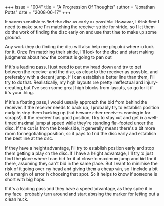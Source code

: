 +++
issue = "004"
title = "A Progression Of Thoughts"
author = "Jonathan Potts"
date = "2008-06-17"
+++

It seems sensible to find the disc as early as possible. However, I think
first I need to make sure I'm matching the receiver stride for stride, so I
let them do the work of finding the disc early on and use that time to make up
some ground.  
  
Any work they do finding the disc will also help me pinpoint where to look for
it. Once I'm matching their stride, I'll look for the disc and start making
judgments about how the contest is going to pan out  
  
If it's a leading pass, I just need to put my head down and try to get between
the receiver and the disc, as close to the receiver as possible, and
preferably with a decent jump. If I can establish a better line than them,
I'll try to do that. Realistically, my high layouts are pretty ineffectual and
injury-creating, but I've seen some great high blocks from layouts, so go for
it if it's your thing.  
  
If it's a floating pass, I would usually approach the bid from behind the
receiver. If the receiver needs to back up, I probably try to establish
position early to stop them backing up (but beware other receivers coming in
for scraps!). If the receiver has good position, I try to stay out and get in
a well-timed maximal jump at speed while they're standing flat-footed under
the disc. If the cut is from the break side, it generally means there's a bit
more room for negotiating position, so it pays to find the disc early and
establish the best line at the disc.  
  
If they have a height advantage, I'll try to establish position early and stop
them getting a play on the disc. If I have a height advantage, I'll try to
just find the place where I can bid for it at close to maximum jump and bid
for it there, assuming they can't bid in the same place. But I want to
minimise the risk of it going over my head and giving them a cheap win, so I
include a bit of a margin of error in choosing that spot. So it helps to know
if someone is short with big hops.  
  
If it's a leading pass and they have a speed advantage, as they spike it in my
face I probably turn around and start abusing the marker for letting out a
clean huck.
